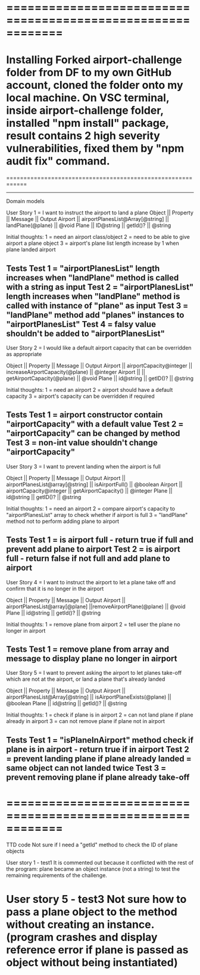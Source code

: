 ============================================================
============================================================
Installing
Forked airport-challenge folder from DF to my own GitHub account, cloned the folder onto my local machine.
On VSC terminal, inside airport-challenge folder, installed "npm install" package, result contains 2 high severity vulnerabilities, fixed them by "npm audit fix" command.
============================================================
============================================================




------------------------------------------------------
Domain models

User Story 1 = I want to instruct the airport to land a plane
Object  || Property                         || Message           || Output
Airport || airportPlanesList@Array[@string] || landPlane(@plane) || @void
Plane   || ID@string                        || getId()?          || @string

Initial thoughts:
1 = need an airport class/object
2 = need to be able to give airport a plane object
3 = airport's plane list length increase by 1 when plane landed airport

Tests
Test 1 = "airportPlanesList" length increases when "landPlane" method is called with a string as input
Test 2 = "airportPlanesList" length increases when "landPlane" method is called with instance of "plane" as input
Test 3 = "landPlane" method add "planes" instances to "airportPlanesList"
Test 4 = falsy value shouldn't be added to "airportPlanesList"
------------------------------------------------------
User Story 2 = I would like a default airport capacity that can be overridden as appropriate

Object  || Property                 || Message                 || Output
Airport || airportCapacity@integer  || increaseAirportCapacity(@plane)  || @integer
Airport ||                          || getAirportCapacity(@plane) || @void
Plane   ||  id@string               || getID()?                   || @string

Initial thoughts:
1 = need an airport
2 = airport should have a default capacity
3 = airport's capacity can be overridden if required

Tests
Test 1 = airport constructor contain "airportCapacity" with a default value
Test 2 = "airportCapacity" can be changed by method
Test 3 = non-int value shouldn't change "airportCapacity"
------------------------------------------------------
User Story 3 = I want to prevent landing when the airport is full

Object  || Property                        || Message || Output
Airport || airportPlanesList@array[@string] || isAirportFull() || @boolean
Airport || airportCapacity@integer  || getAirportCapacity() || @integer
Plane   || id@string          || getID()?       || @string


Initial thoughts:
1 = need an airport
2 = compare airport's capacity to "airportPlanesList" array to check whether if airport is full
3 = "landPlane" method not to perform adding plane to airport

Tests
Test 1 = is airport full - return true if full and prevent add plane to airport
Test 2 = is airport full - return false if not full and add plane to airport
------------------------------------------------------
User Story 4 = I want to instruct the airport to let a plane take off and confirm that it is no longer in the airport

Object  || Property            || Message             || Output
Airport || airportPlanesList@array[@plane] ||removeAirportPlane(@plane) || @void
Plane   || id@string          || getId()?            || @string

Initial thoughts:
1 = remove plane from airport
2 = tell user the plane no longer in airport

Tests
Test 1 = remove plane from array and message to display plane no longer in airport
------------------------------------------------------
User Story 5 = I want to prevent asking the airport to let planes take-off which are not at the airport, or land a plane that's already landed

Object  || Property || Message || Output
Airport || airportPlanesList@Array[@string] || isAirportPlaneExists(@plane) || @boolean
Plane   || id@string || getId()?   || @string

Initial thoughts:
1 = check if plane is in airport
2 = can not land plane if plane already in airport
3 = can not remove plane if plane not in airport


Tests
Test 1 = "isPlaneInAirport" method check if plane is in airport - return true if in airport
Test 2 = prevent landing plane if plane already landed = same object can not landed twice
Test 3 = prevent removing plane if plane already take-off
------------------------------------------------------

============================================================
============================================================
TTD code
Not sure if I need a "getId" method to check the ID of plane objects


User story 1 - test1
It is commented out because it conflicted with the rest of the program: plane became an object instance (not a string) to test the remaining requirements of the challenge.

User story 5 - test3
Not sure how to pass a plane object to the method without creating an instance. (program crashes and display reference error if plane is passed as object without being instantiated)
============================================================